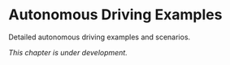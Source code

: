 # Autonomous Driving Examples

Detailed autonomous driving examples and scenarios.

*This chapter is under development.*